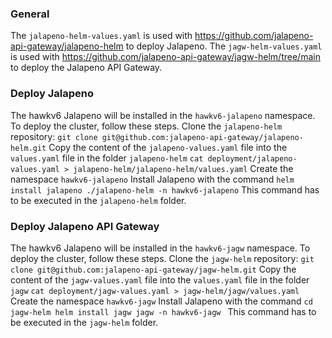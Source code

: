 ### General
The `jalapeno-helm-values.yaml` is used with https://github.com/jalapeno-api-gateway/jalapeno-helm to deploy Jalapeno.
The `jagw-helm-values.yaml` is used with https://github.com/jalapeno-api-gateway/jagw-helm/tree/main to deploy the Jalapeno API Gateway.

### Deploy Jalapeno
The hawkv6 Jalapeno will be installed in the `hawkv6-jalapeno` namespace.
To deploy the cluster, follow these steps.
Clone the `jalapeno-helm` repository:
	```
	git clone git@github.com:jalapeno-api-gateway/jalapeno-helm.git
	```
Copy the content of the `jalapeno-values.yaml` file into the `values.yaml` file in the folder `jalapeno-helm`
	```
	cat deployment/jalapeno-values.yaml > jalapeno-helm/jalapeno-helm/values.yaml
	``` 
Create the namespace `hawkv6-jalapeno` 
Install Jalapeno with the command
	```
	helm install jalapeno ./jalapeno-helm -n hawkv6-jalapeno
	```
This command has to be executed in the `jalapeno-helm` folder.

### Deploy Jalapeno API Gateway
The hawkv6 Jalapeno will be installed in the `hawkv6-jagw` namespace.
To deploy the cluster, follow these steps.
Clone the `jagw-helm` repository:
	```
	git clone git@github.com:jalapeno-api-gateway/jagw-helm.git
	```
Copy the content of the `jagw-values.yaml` file into the `values.yaml` file in the folder `jagw`
	```
	cat deployment/jagw-values.yaml > jagw-helm/jagw/values.yaml
	``` 
Create the namespace `hawkv6-jagw` 
Install Jalapeno with the command
	```
    cd jagw-helm
    helm install jagw jagw -n hawkv6-jagw 
	```
This command has to be executed in the `jagw-helm` folder.